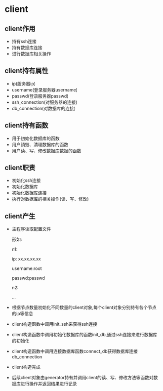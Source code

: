 # client
## client作用
* 持有ssh连接
* 持有数据库连接
* 进行数据库相关操作
## client持有属性
* ip(服务器ip)
* username(登录服务器username)
* passwd(登录服务器passwd)
* ssh_connection(对服务器的连接)
* db_connection(对数据库的连接)
## client持有函数
* 用于初始化数据库的函数
* 用户销毁、清理数据库的函数  
* 用户读、写、修改数据库数据的函数
## client职责
* 初始化ssh连接
* 初始化数据库
* 初始化数据库连接
* 执行对数据库的相关操作(读、写、修改)
## client产生
* 主程序读取配置文件
  
  形如:
  
  n1:
  
    ip: xx.xx.xx.xx
  
    username:root
  
    passwd:passwd
  
  n2:
    
    ...
* 根据节点数量初始化不同数量的client对象,每个client对象分别持有各个节点的ip等信息
* client构造函数中调用init_ssh来获得ssh连接
* client构造函数中调用初始化数据库的函数init_db,通过ssh连接来进行数据库的初始化
* client构造函数中调用连接数据库函数connect_db获得数据库连接db_connection
* client构造完成
* 后续client对象由generator持有并调用client的读、写、修改方法等函数对数据库进行操作并返回结果进行记录